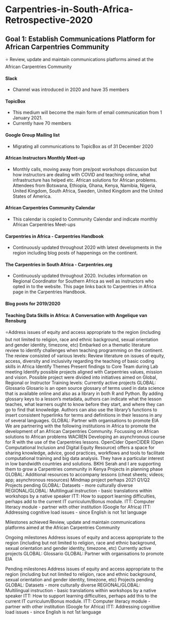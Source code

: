 # Carpentries-in-South-Africa-Retrospective-2020

## Goal 1: Establish Communications Platform for African Carpentries Community
:star: Review, update and maintain communications platforms aimed at the African Carpentries Community
#### Slack
- Channel was introduced in 2020 and have 35 members
#### TopicBox
- This medium will become the main form of email communication from 1 January 2021.
- Currently have 70 members
#### Google Group Mailing list
- Migrating all communications to TopicBox as of 31 December 2020
#### African Instructors Monthly Meet-up
- Monthly calls, moving away from pre/post workshops discussion but how instructors are dealing with COVID and teaching online, what infrastructure has helped etc. African  solutions for African problems. Attendees from Botswana, Ethiopia, Ghana, Kenya, Namibia, Nigeria, United Kingdom, South Africa, Sweden, United Kingdom and the United States of America. 
#### African Carpentries Community Calendar
- This calendar is copied to Community Calendar and indicate monthly African Carpentries Meet-ups
#### Carpentries in Africa - Carpentries Handbook
- Continuously updated throughout 2020 with latest developments in the region including blog posts of happenings on the continent. 
#### The Carpentries in South Africa - Carpentries.org
- Continuously updated throughout 2020. Includes information on Regional Coordinator for Southern Africa as well as instructors who opted in to the website. This page links back   to Carpentries in Africa page in the Carpentries Handbook.  
#### Blog posts for 2019/2020
#### Teaching Data Skills in Africa: A Conversation with Angelique van Rensburg

:star:Address issues of equity and access appropriate to the region (including but not limited to religion, race and ethnic background, sexual orientation and gender identity, timezone, etc)
Embarked on a thematic literature review to identify challenges when teaching programming on the continent. The review consisted of various levels:
Review literature on issues of equity, access, diversity and inclusivity regarding the teaching of basic coding skills in Africa 
Identify Themes
Present findings to Core Team during Lab meeting
Identify possible projects aligned with Carpentries values, mission and vision. Possible project were divided into initiatives aimed on Global, Regional or Instructor Training levels: 
Currently active projects
GLOBAL: Glossario 
Glosario is an open source glossary of terms used in data science that is available online and also as a library in both R and Python. By adding glossary keys to a lesson’s metadata, authors can indicate what the lesson teaches, what learners ought to know before they start, and where they can go to find that knowledge. Authors can also use the library’s functions to insert consistent hyperlinks for terms and definitions in their lessons in any of several languages.
GLOBAL: Partner with organisations to promote EIA
We are partnering with the following institutions in Africa to promote the development of an African Carpentries Community. Focussing on African solutions to African problems
WACREN
Developing an asynchronous course for R with the use of the Carpentries lessons. 
OpenCider
OpenCIDER (Open Computational Inclusion and Digital Equity Resource) offers a space for sharing knowledge, advice, good practices, workflows and tools to facilitate computational training and big data analysis. They have a particular interest in low bandwidth countries and solutions. 
BKHi
Serah and I are supporting them to grow a Carpentries community in Kenya
Projects in planning phase
GLOBAL: Additional resources to accompany lessons (cheat sheets; videos; app; asynchronous resources)
Mindmap project perhaps 2021 Q1/Q2
Projects pending
GLOBAL: Datasets - more culturally diverse
REGIONAL/GLOBAL: Multilingual instruction - basic translations within workshops by a native speaker
ITT: How to support learning difficulties, perhaps add to the current IT curriculum/Bonus module.
ITT: Computer literacy module - partner with other institution (Google for Africa)
ITT: Addressing cognitive load issues - since English is not 1st language


Milestones achieved
Review, update and maintain communications platforms aimed at the African Carpentries Community

Ongoing milestones
Address issues of equity and access appropriate to the region (including but not limited to religion, race and ethnic background, sexual orientation and gender identity, timezone, etc)
Currently active projects
GLOBAL: Glossario 
GLOBAL: Partner with organisations to promote EIA

Pending milestones
Address issues of equity and access appropriate to the region (including but not limited to religion, race and ethnic background, sexual orientation and gender identity, timezone, etc)
Projects pending
GLOBAL: Datasets - more culturally diverse
REGIONAL/GLOBAL: Multilingual instruction - basic translations within workshops by a native speaker
ITT: How to support learning difficulties, perhaps add this to the current IT curriculum/Bonus module.
ITT: Computer literacy module - partner with other institution (Google for Africa)
ITT: Addressing cognitive load issues - since English is not 1st language

